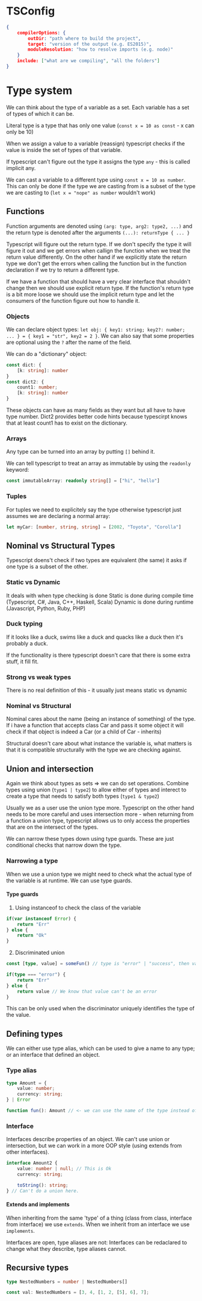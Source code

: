 # TSConfig
```json
{
	compilerOptions: {
		outDir: "path where to build the project",
		target: "version of the output (e.g. ES2015)",
		moduleResolution: "how to resolve imports (e.g. node)"
	}
	include: ["what are we compiling", "all the folders"]
}
```
# Type system
We can think about the type of a variable as a set. Each variable has a set of types of which it can be.

Literal type is a type that has only one value (`const x = 10 as const` - x can only be 10)

When we assign a value to a variable (reassign) typescript checks if the value is inside the set of types of that variable.

If typescript can't figure out the type it assigns the type `any` - this is called implicit any.

We can cast a variable to a different type using `const x = 10 as number`. This can only be done if the type we are casting from is a subset of the type we are casting to (`let x = "nope" as number` wouldn't work)


## Functions
Function arguments are denoted using `(arg: type, arg2: type2, ...)` and the return type is denoted after the arguments `(...): returnType { ... }`

Typescript will figure out the return type. If we don't specify the type it will figure it out and we get errors when callign the function when we treat the return value differently. On the other hand if we explicitly state the return type we don't get the errors when calling the function but in the function declaration if we try to return a different type.

If we have a function that should have a very clear interface that shouldn't change then we should use explicit return type. If the function's return type is a bit more loose we should use the implicit return type and let the consumers of the function figure out how to handle it.

### Objects
We can declare object types: `let obj: { key1: string; key2?: number; ... } = { key1 = "str", key2 = 2 }`. We can also say that some properties are optional using the `?` after the name of the field.

We can do a "dictionary" object:
```ts
const dict: {
	[k: string]: number
}
const dict2: {
	count1: number;
	[k: string]: number
}
```
These objects can have as many fields as they want but all have to have type number. Dict2 provides better code hints because typescirpt knows that at least count1 has to exist on the dictionary.

### Arrays
Any type can be turned into an array by putting `[]` behind it.

We can tell typescript to treat an array as immutable by using the `readonly` keyword:
```ts
const immutableArray: readonly string[] = ["hi", "hello"]
```

### Tuples
For tuples we need to explicitely say the type otherwise typescript just assumes we are declaring a normal array:
```ts
let myCar: [number, string, string] = [2002, "Toyota", "Corolla"]
```

## Nominal vs Structural Types
Typescript doens't check if two types are equivalent (the same) it asks if one type is a subset of the other.

### Static vs Dynamic
It deals with when type checking is done
Static is done during compile time (Typescript, C#, Java, C++, Haskell, Scala)
Dynamic is done during runtime (Javascript, Python, Ruby, PHP)

### Duck typing
If it looks like a duck, swims like a duck and quacks like a duck then it's probably a duck.

If the functionality is there typescript doesn't care that there is some extra stuff, it fill fit.

### Strong vs weak types
There is no real definition of this - it usually just means static vs dynamic

### Nominal vs Structural
Nominal cares about the name (being an instance of something) of the type. If i have a function that accepts class Car and pass it some object it will check if that object is indeed a Car (or a child of Car - inherits)

Structural doesn't care about what instance the variable is, what matters is that it is compatible structurally with the type we are checking against.

## Union and intersection
Again we think about types as sets => we can do set operations. Combine types using union (`type1 | type2`) to allow either of types and interect to create a type that needs to satisfy both types (`type1 & type2`) 

Usually we as a user use the union type more. Typescript on the other hand needs to be more careful and uses intersection more - when returning from a function a union type, typescript allows us to only access the properties that are on the intersect of the types.

We can narrow these types down using type guards. These are just conditional checks that narrow down the type.

### Narrowing a type
When we use a union type we might need to check what the actual type of the variable is at runtime. We can use type guards.

#### Type guards
1. Using instanceof to check the class of the variable
```ts
if(var instanceof Error) {
	return "Err"
} else {
	return "Ok"
}
```
2. Discriminated union
```ts
const [type, value] = someFun() // type is "error" | "success", then value either contains error or the value depending on the type

if(type === "error") {
	return "Err"
} else {
	return value // We know that value can't be an error
}
```
This can be only used when the discriminator uniquely identifies the type of the value.

## Defining types
We can either use type alias, which can be used to give a name to any type; or an interface that defined an object.


### Type alias
```ts
type Amount = {
	value: number;
	currency: string;
} | Error

function fun(): Amount // <- we can use the name of the type instead of using the type itself.
```

### Interface
Interfaces describe properties of an object. We can't use union or intersection, but we can work in a more OOP style (using extends from other interfaces). 

```ts
interface Amount2 {
	value: number | null; // This is Ok
	currency: string;

	toString(): string;
} // Can't do a union here.
```

#### Extends and implements
When inheriting from the same 'type' of a thing (class from class, interface from interface) we use `extends`. When we inherit from an interface we use `implements`.

Interfaces are open, type aliases are not:
Interfaces can be redaclared to change what they describe, type aliases cannot.


## Recursive types
```ts
type NestedNumbers = number | NestedNumbers[]

const val: NestedNumbers = [3, 4, [1, 2, [5], 6], 7]; 
```
